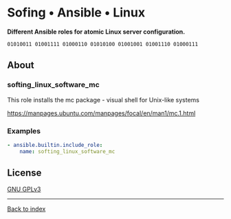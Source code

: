# Sofing • Ansible • Linux

**Different Ansible roles for atomic Linux server configuration.**

```
01010011 01001111 01000110 01010100 01001001 01001110 01000111 
```

## About

### softing_linux_software_mc

This role installs the mc package - visual shell for Unix-like systems

https://manpages.ubuntu.com/manpages/focal/en/man1/mc.1.html

### Examples

```yaml
- ansible.builtin.include_role:
    name: softing_linux_software_mc
```

## License

[GNU GPLv3](../../LICENSE)

------------------------
[Back to index](../../)
